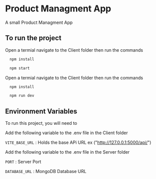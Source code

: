 
# Product Managment App 

A small Product Managment App

## To run the project 

Open a termial navigate to the Client folder then run the commands

```bash
  npm install
```

```bash
  npm start
```

Open a termial navigate to the Client folder then run the commands

```bash
  npm install
```

```bash
  npm run dev
```
## Environment Variables

To run this project, you will need to

Add the following variable to the .env file in the Client folder

`VITE_BASE_URL` : Holds the base APi URL ex ("http://127.0.0.1:5000/api/")

Add the following variable to the .env file in the Server  folder

`PORT` : Server Port 

`DATABASE_URL` : MongoDB Database URL
